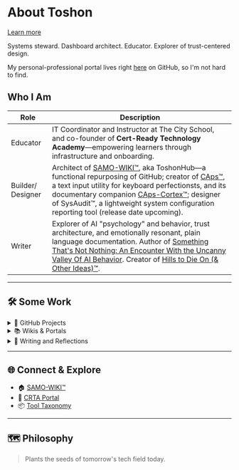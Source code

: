 # About Toshon
[Learn more](https://toshon-jennings.github.io/caps-cortex/about.html)

Systems steward. Dashboard architect. Educator. Explorer of trust-centered design.

My personal-professional portal lives right [here](https://github.com/toshon-jennings/samo-wiki/wiki) on GitHub, so I'm not hard to find.

## Who I Am

| Role        | Description                                                                 |
|-------------|------------------------------------------------------------------------------|
| Educator | IT Coordinator and Instructor at The City School, and co-founder of **Cert-Ready Technology Academy**—empowering learners through infrastructure and onboarding. |
| Builder/ Designer | Architect of [SAMO-WIKI™](https://github.com/toshon-jennings/samo-wiki/wiki), aka ToshonHub—a functional repurposing of GitHub; creator of [CAps™](https://toshon-jennings.github.io/DoubleCapsCorrect/), a text input utility for keyboard perfectionsts, and its documentary companion [CAps-Cortex™](https://toshon-jennings.github.io/caps-cortex/); designer of SysAudit™, a lightweight system configuration reporting tool (release date upcoming).
| Writer    | Explorer of AI "psychology" and behavior, trust architecture, and emotionally resonant, plain language documentation. Author of [Something That's Not Nothing: An Encounter With the Uncanny Valley Of AI Behavior](). Creator of [Hills to Die On (& Other Ideas)™](https://github.com/toshon-jennings/samo-wiki/wiki/%F0%9F%92%BB-Hills-To-Die-On-%28%26-Other-Ideas%29). |

---

## 🛠️ Some Work

<details>
  <summary>🐙 GitHub Projects</summary>

  - CAps™
  - [SysAudit™]  
  - [Clarity OSINT™], and OSIRT v1 fork  
  - [SAMO-WIKI™]  
</details>

<details>
  <summary>📚 Wikis & Portals</summary>

  - [CAps™ Wiki]()  
  - [CRTA]()  
  - [ToshonHub]()  
</details>

<details>
  <summary>💭 Writing and Reflections</summary>

  - [Something That's Not Nothing: An Encounter With the Uncanny Valley of AI Behavior]()  
  - [Hills to Die On (& Other Ideas](https://github.com/toshon-jennings/samo-wiki/wiki/%F0%9F%92%BB-Hills-To-Die-On-%28%26-Other-Ideas%29)  
  - []()  
</details>

---

## 🌐 Connect & Explore

- 🏠 [SAMO-WIKI™](https://github.com/toshon-jennings/samo-wiki/wiki)
- 🧭 [CRTA Portal](https://toshon-jennings.github.io/crta/)
- 📦 [Tool Taxonomy](https://github.com/toshon-jennings/samo-wiki/wiki/Tool-Taxonomy)

---

## 🗺️ Philosophy
> Plants the seeds of tomorrow's tech field today.


